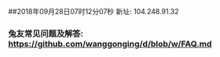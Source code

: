 ##2018年09月28日07时12分07秒 新址: 104.248.91.32
### 兔友常见问题及解答: https://github.com/wanggonging/d/blob/w/FAQ.md
